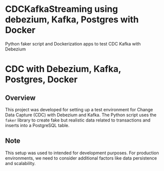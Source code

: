 # CDCKafkaStreaming using debezium, Kafka, Postgres with Docker
Python faker script and Dockerization apps to test CDC Kafka with Debezium

# CDC with Debezium, Kafka, Postgres, Docker 

## Overview

This project was developed for setting up a test environment for Change Data Capture (CDC) with Debezium and Kafka. The Python script uses the `faker` library to create fake but realistic data related to transactions and inserts into a PostgreSQL table.

## Note
This setup was used to intended for development purposes. For production environments, we need to consider additional factors like data persistence and scalability.
